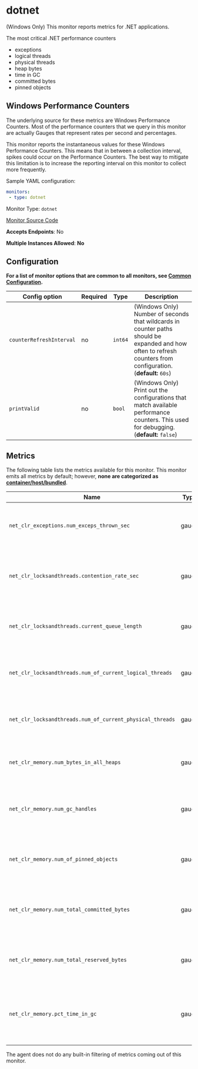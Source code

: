 <!--- GENERATED BY gomplate from scripts/docs/monitor-page.md.tmpl --->

# dotnet

(Windows Only) This monitor reports metrics for .NET applications.

The most critical .NET performance counters
* exceptions
* logical threads
* physical threads
* heap bytes
* time in GC
* committed bytes
* pinned objects

## Windows Performance Counters
The underlying source for these metrics are Windows Performance Counters.
Most of the performance counters that we query in this monitor are actually Gauges
that represent rates per second and percentages.

This monitor reports the instantaneous values for these Windows Performance Counters.
This means that in between a collection interval, spikes could occur on the
Performance Counters.  The best way to mitigate this limitation is to increase
the reporting interval on this monitor to collect more frequently.

Sample YAML configuration:

```yaml
monitors:
 - type: dotnet
```


Monitor Type: `dotnet`

[Monitor Source Code](https://github.com/signalfx/signalfx-agent/tree/master/internal/monitors/dotnet)

**Accepts Endpoints**: No

**Multiple Instances Allowed**: **No**

## Configuration

**For a list of monitor options that are common to all monitors, see [Common
Configuration](../monitor-config.md#common-configuration).**


| Config option | Required | Type | Description |
| --- | --- | --- | --- |
| `counterRefreshInterval` | no | `int64` | (Windows Only) Number of seconds that wildcards in counter paths should be expanded and how often to refresh counters from configuration. (**default:** `60s`) |
| `printValid` | no | `bool` | (Windows Only) Print out the configurations that match available performance counters.  This used for debugging. (**default:** `false`) |


## Metrics

The following table lists the metrics available for this monitor.
This monitor emits all metrics by default; however, **none are categorized as [container/host/bundled](https://docs.signalfx.com/en/latest/admin-guide/usage.html#about-custom-bundled-and-high-resolution-metrics)**.


| Name | Type | Description |
| ---  | ---  | ---         |
| `net_clr_exceptions.num_exceps_thrown_sec` | gauge | The number of exceptions thrown by .NET applications. |
| `net_clr_locksandthreads.contention_rate_sec` | gauge | The rate of thread of thread contention per second for .NET applications. |
| `net_clr_locksandthreads.current_queue_length` | gauge | The current thread queue length for .NET applications. |
| `net_clr_locksandthreads.num_of_current_logical_threads` | gauge | The number of current logical threads for .NET applications. |
| `net_clr_locksandthreads.num_of_current_physical_threads` | gauge | The number of current physical threads for .NET applications. |
| `net_clr_memory.num_bytes_in_all_heaps` | gauge | The number of bytes in all heaps for .NET applications. |
| `net_clr_memory.num_gc_handles` | gauge | The number of garbage collection handles held by .NET applications. |
| `net_clr_memory.num_of_pinned_objects` | gauge | The number of objects pinned in memory by .NET applications. |
| `net_clr_memory.num_total_committed_bytes` | gauge | The total number of bytes committed to memory by .NET applications. |
| `net_clr_memory.num_total_reserved_bytes` | gauge | The total number of bytes reserved by .NET applications. |
| `net_clr_memory.pct_time_in_gc` | gauge | The percentage of time spent garbage collecting by .NET applications. |


The agent does not do any built-in filtering of metrics coming out of this
monitor.


